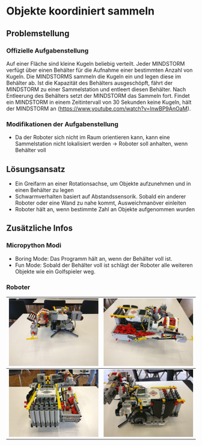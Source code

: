 # Objekte koordiniert sammeln
## Problemstellung
### Offizielle Aufgabenstellung
Auf einer Fläche sind kleine Kugeln beliebig verteilt. Jeder MINDSTORM verfügt über einen Behälter für die Aufnahme einer bestimmten Anzahl von Kugeln. Die MINDSTORMS sammeln die Kugeln ein und legen diese im Behälter ab. Ist die Kapazität des Behälters ausgeschöpft, fährt der MINDSTORM zu einer Sammelstation und entleert diesen Behälter. Nach Entleerung des Behälters setzt der MINDSTORM das Sammeln fort. Findet ein MINDSTORM in einem Zeitintervall von 30 Sekunden keine Kugeln, hält der MINDSTORM an (https://www.youtube.com/watch?v=InwBP9AnOaM).

### Modifikationen der Aufgabenstellung
- Da der Roboter sich nicht im Raum orientieren kann, kann eine Sammelstation nicht lokalisiert werden
-> Roboter soll anhalten, wenn Behälter voll

## Lösungsansatz
- Ein Greifarm an einer Rotationsachse, um Objekte aufzunehmen und in einen Behälter zu legen
- Schwarmverhalten basiert auf Abstandssensorik. Sobald ein anderer Roboter oder eine Wand zu nahe kommt, Ausweichmanöver einleiten
- Roboter hält an, wenn bestimmte Zahl an Objekte aufgenommen wurden

## Zusätzliche Infos
### Micropython Modi
- Boring Mode: Das Programm hält an, wenn der Behälter voll ist.
- Fun Mode: Sobald der Behälter voll ist schlägt der Roboter alle weiteren Objekte wie ein Golfspieler weg.

### Roboter
| ![vorne](pictures/bot_1.jpg)  | ![rechts](pictures/bot_2.jpg) |
| ----------------------------- | ----------------------------- |
| ![hinten](pictures/bot_3.jpg) | ![links](pictures/bot_4.jpg)  |